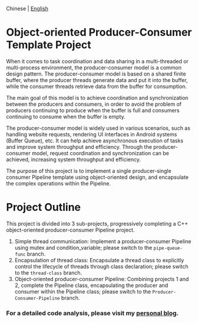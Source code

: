 Chinese | [English](README_EN.md)


# Object-oriented Producer-Consumer Template Project

When it comes to task coordination and data sharing in a multi-threaded or multi-process environment, the producer-consumer model is a common design pattern. The producer-consumer model is based on a shared finite buffer, where the producer threads generate data and put it into the buffer, while the consumer threads retrieve data from the buffer for consumption.

The main goal of this model is to achieve coordination and synchronization between the producers and consumers, in order to avoid the problem of producers continuing to produce when the buffer is full and consumers continuing to consume when the buffer is empty.

The producer-consumer model is widely used in various scenarios, such as handling website requests, rendering UI interfaces in Android systems (Buffer Queue), etc. It can help achieve asynchronous execution of tasks and improve system throughput and efficiency. Through the producer-consumer model, request coordination and synchronization can be achieved, increasing system throughput and efficiency.

The purpose of this project is to implement a single producer-single consumer Pipeline template using object-oriented design, and encapsulate the complex operations within the Pipeline.
# Project Outline
This project is divided into 3 sub-projects, progressively completing a C++ object-oriented producer-consumer Pipeline project.

1. Simple thread communication: Implement a producer-consumer Pipeline using mutex and condition_variable; please switch to the `pipe-queue-func` branch.
2. Encapsulation of thread class: Encapsulate a thread class to explicitly control the lifecycle of threads through class declaration; please switch to the `thread-class` branch.
3. Object-oriented producer-consumer Pipeline: Combining projects 1 and 2, complete the Pipeline class, encapsulating the producer and consumer within the Pipeline class; please switch to the `Producer-Consumer-Pipeline` branch.

### For a detailed code analysis, please visit my [personal blog](https://nicooo-wang.notion.site/C-Pipeline-6ec2bc22ab764e669d09c1e005ac5d6e).